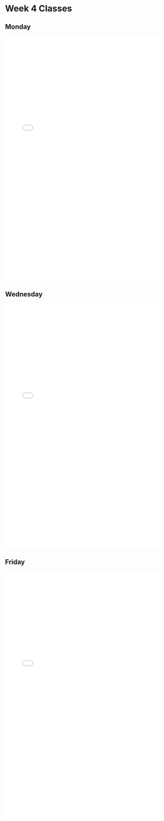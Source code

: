 # Week 4 Classes

## Monday

<iframe src="../../Class04A_post.pdf" width="100%" height="800px" frameBorder="0"> </iframe>

## Wednesday

<iframe src="../../Class04B_post.pdf" width="100%" height="800px" frameBorder="0"> </iframe>

## Friday

<iframe src="../../Class04C_post.pdf" width="100%" height="800px" frameBorder="0"> </iframe>
